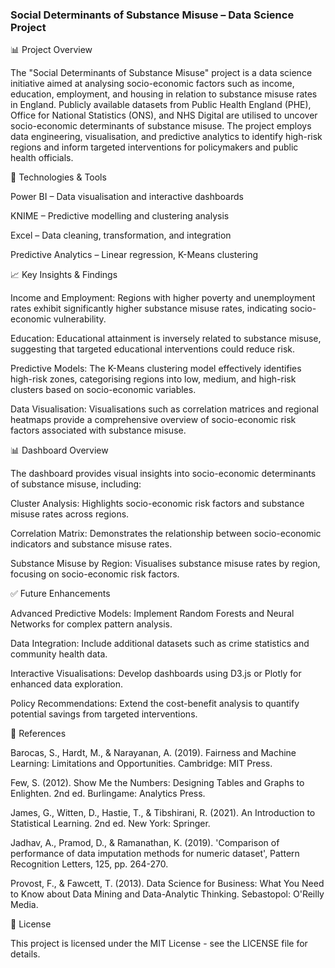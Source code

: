 ### Social Determinants of Substance Misuse – Data Science Project

📊 Project Overview

The "Social Determinants of Substance Misuse" project is a data science initiative aimed at analysing socio-economic factors such as income, education, employment, and housing in relation to substance misuse rates in England. Publicly available datasets from Public Health England (PHE), Office for National Statistics (ONS), and NHS Digital are utilised to uncover socio-economic determinants of substance misuse. The project employs data engineering, visualisation, and predictive analytics to identify high-risk regions and inform targeted interventions for policymakers and public health officials.

🚀 Technologies & Tools

Power BI – Data visualisation and interactive dashboards

KNIME – Predictive modelling and clustering analysis

Excel – Data cleaning, transformation, and integration

Predictive Analytics – Linear regression, K-Means clustering

📈 Key Insights & Findings

Income and Employment: Regions with higher poverty and unemployment rates exhibit significantly higher substance misuse rates, indicating socio-economic vulnerability.

Education: Educational attainment is inversely related to substance misuse, suggesting that targeted educational interventions could reduce risk.

Predictive Models: The K-Means clustering model effectively identifies high-risk zones, categorising regions into low, medium, and high-risk clusters based on socio-economic variables.

Data Visualisation: Visualisations such as correlation matrices and regional heatmaps provide a comprehensive overview of socio-economic risk factors associated with substance misuse.

📊 Dashboard Overview

The dashboard provides visual insights into socio-economic determinants of substance misuse, including:

Cluster Analysis: Highlights socio-economic risk factors and substance misuse rates across regions.



Correlation Matrix: Demonstrates the relationship between socio-economic indicators and substance misuse rates.



Substance Misuse by Region: Visualises substance misuse rates by region, focusing on socio-economic risk factors.


✅ Future Enhancements

Advanced Predictive Models: Implement Random Forests and Neural Networks for complex pattern analysis.

Data Integration: Include additional datasets such as crime statistics and community health data.

Interactive Visualisations: Develop dashboards using D3.js or Plotly for enhanced data exploration.

Policy Recommendations: Extend the cost-benefit analysis to quantify potential savings from targeted interventions.

📝 References

Barocas, S., Hardt, M., & Narayanan, A. (2019). Fairness and Machine Learning: Limitations and Opportunities. Cambridge: MIT Press.

Few, S. (2012). Show Me the Numbers: Designing Tables and Graphs to Enlighten. 2nd ed. Burlingame: Analytics Press.

James, G., Witten, D., Hastie, T., & Tibshirani, R. (2021). An Introduction to Statistical Learning. 2nd ed. New York: Springer.

Jadhav, A., Pramod, D., & Ramanathan, K. (2019). 'Comparison of performance of data imputation methods for numeric dataset', Pattern Recognition Letters, 125, pp. 264-270.

Provost, F., & Fawcett, T. (2013). Data Science for Business: What You Need to Know about Data Mining and Data-Analytic Thinking. Sebastopol: O'Reilly Media.

📜 License

This project is licensed under the MIT License - see the LICENSE file for details.
